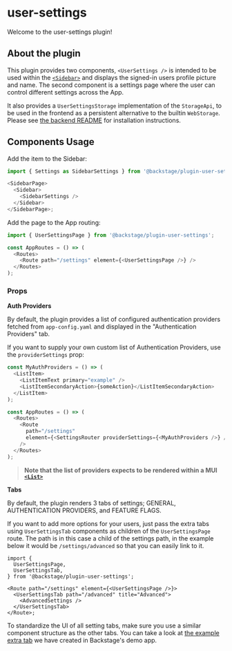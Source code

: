 # user-settings

Welcome to the user-settings plugin!

## About the plugin

This plugin provides two components, `<UserSettings />` is intended to be used within the [`<Sidebar>`](https://backstage.io/storybook/?path=/story/sidebar--sample-sidebar) and displays the signed-in users profile picture and name. The second component is a settings page where the user can control different settings across the App.

It also provides a `UserSettingsStorage` implementation of the `StorageApi`, to
be used in the frontend as a persistent alternative to the builtin `WebStorage`.
Please see [the backend
README](https://github.com/backstage/backstage/tree/master/plugins/user-settings-backend)
for installation instructions.

## Components Usage

Add the item to the Sidebar:

```ts
import { Settings as SidebarSettings } from '@backstage/plugin-user-settings';

<SidebarPage>
  <Sidebar>
    <SidebarSettings />
  </Sidebar>
</SidebarPage>;
```

Add the page to the App routing:

```ts
import { UserSettingsPage } from '@backstage/plugin-user-settings';

const AppRoutes = () => (
  <Routes>
    <Route path="/settings" element={<UserSettingsPage />} />
  </Routes>
);
```

### Props

**Auth Providers**

By default, the plugin provides a list of configured authentication providers fetched from `app-config.yaml` and displayed in the "Authentication Providers" tab.

If you want to supply your own custom list of Authentication Providers, use the `providerSettings` prop:

```ts
const MyAuthProviders = () => (
  <ListItem>
    <ListItemText primary="example" />
    <ListItemSecondaryAction>{someAction}</ListItemSecondaryAction>
  </ListItem>
);

const AppRoutes = () => (
  <Routes>
    <Route
      path="/settings"
      element={<SettingsRouter providerSettings={<MyAuthProviders />} />}
    />
  </Routes>
);
```

> **Note that the list of providers expects to be rendered within a MUI [`<List>`](https://material-ui.com/components/lists/)**

**Tabs**

By default, the plugin renders 3 tabs of settings; GENERAL, AUTHENTICATION PROVIDERS, and FEATURE FLAGS.

If you want to add more options for your users,
just pass the extra tabs using `UserSettingsTab` components as children of the `UserSettingsPage` route.
The path is in this case a child of the settings path,
in the example below it would be `/settings/advanced` so that you can easily link to it.

```tsx
import {
  UserSettingsPage,
  UserSettingsTab,
} from '@backstage/plugin-user-settings';

<Route path="/settings" element={<UserSettingsPage />}>
  <UserSettingsTab path="/advanced" title="Advanced">
    <AdvancedSettings />
  </UserSettingsTab>
</Route>;
```

To standardize the UI of all setting tabs,
make sure you use a similar component structure as the other tabs.
You can take a look at
[the example extra tab](https://github.com/backstage/backstage/blob/master/packages/app/src/components/advancedSettings/AdvancedSettings.tsx)
we have created in Backstage's demo app.
